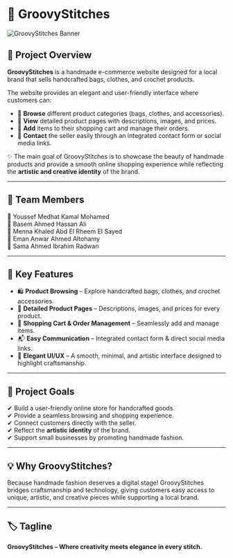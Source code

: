# 🧵 GroovyStitches

![GroovyStitches Banner](https://your-image-link-here.com) <!-- Replace with your project banner if you have one -->

## 📌 Project Overview  
**GroovyStitches** is a handmade e-commerce website designed for a local brand that sells handcrafted bags, clothes, and crochet products.  

The website provides an elegant and user-friendly interface where customers can:  
- 👜 **Browse** different product categories (bags, clothes, and accessories).  
- 📄 **View** detailed product pages with descriptions, images, and prices.  
- 🛒 **Add** items to their shopping cart and manage their orders.  
- 📩 **Contact** the seller easily through an integrated contact form or social media links.  

✨ The main goal of GroovyStitches is to showcase the beauty of handmade products and provide a smooth online shopping experience while reflecting the **artistic and creative identity** of the brand.  

---

## 👥 Team Members  
🔹 Youssef Medhat Kamal Mohamed  
🔹 Basem Ahmed Hassan Ali  
🔹 Menna Khaled Abd El Rheem El Sayed  
🔹 Eman Anwar Ahmed Altohamy  
🔹 Sama Ahmed Ibrahim Radwan 

---

## 🔑 Key Features  
- 🛍️ **Product Browsing** – Explore handcrafted bags, clothes, and crochet accessories.  
- 📖 **Detailed Product Pages** – Descriptions, images, and prices for every product.  
- 🛒 **Shopping Cart & Order Management** – Seamlessly add and manage items.  
- 📬 **Easy Communication** – Integrated contact form & direct social media links.  
- 🎨 **Elegant UI/UX** – A smooth, minimal, and artistic interface designed to highlight craftsmanship.  

---

## 🎯 Project Goals  
✔ Build a user-friendly online store for handcrafted goods.  
✔ Provide a seamless browsing and shopping experience.  
✔ Connect customers directly with the seller.  
✔ Reflect the **artistic identity** of the brand.  
✔ Support small businesses by promoting handmade fashion.  

---

## 💡 Why GroovyStitches?  
Because handmade fashion deserves a digital stage! GroovyStitches bridges craftsmanship and technology, giving customers easy access to unique, artistic, and creative pieces while supporting a local brand.  

---

## 🏷️ Tagline  
**GroovyStitches – Where creativity meets elegance in every stitch.**  
